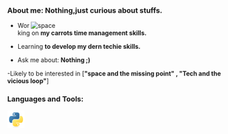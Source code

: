 <h3 align="left">About me: Nothing,just curious about stuffs.</h3>

<img align='right' alt='space' width='450' src='![image](https://github.com/SachiDutta/SachiDutta/assets/109479099/a93f81ed-db2a-40a0-887f-5f9ef3a7da33)
'>

- Working on **my carrots time management skills.**

- Learning **to develop my dern techie skills.**

- Ask me about: **Nothing ;)**

-Likely to be interested in [**"space and the missing point" , "Tech and the vicious loop"**]

<h3 align="left">Languages and Tools:</h3>
<p align="left"> <a href="https://www.python.org" target="_blank" rel="noreferrer"> <img src="https://raw.githubusercontent.com/devicons/devicon/master/icons/python/python-original.svg" alt="python" width="40" height="40"/> </a> </p>




